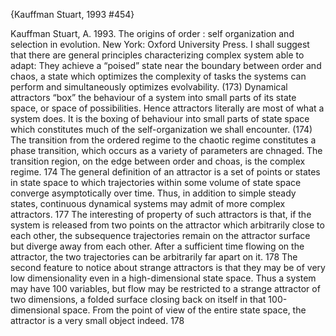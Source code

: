 ﻿{Kauffman Stuart, 1993 #454}

Kauffman Stuart, A. 1993. The origins of order : self organization and selection in evolution. New York: Oxford University Press.
I shall suggest that there are general principles characterizing complex system able to adapt: They achieve a “poised” state near the boundary between order and chaos, a state which optimizes the complexity of tasks the systems can perform and simultaneously optimizes evolvability. (173)
Dynamical attractors “box” the behaviour of a system into small parts of its state space, or space of possibilities. Hence attractors literally are most of what a system does. It is the boxing of behaviour into small parts of state space which constitutes much of the self-organization we shall encounter. (174)
The transition from the ordered regime to the chaotic regime constitutes a phase transition, which occurs as a variety of parameters are chnaged. The transition region, on the edge between order and choas, is the complex regime. 174
The general definition of an attractor is a set of points or states in state space to which trajectories within some volume of state space converge asymptotically over time. Thus, in addition to simple steady states, continuous dynamical systems may admit of more complex attractors. 177
The interesting of property of such attractors is that, if the system is released from two points on the attractor which arbitrarily close to each other, the subsequence trajectories remain on the attractor surface but diverge away from each other. After a sufficient time flowing on the attractor, the two trajectories can be arbitrarily far apart on it. 178
The second feature to notice about strange attractors is that they may be of very low dimensionality even in a high-dimensional state space. Thus a system may have 100 variables, but flow may be restricted to a strange attractor of two dimensions, a folded surface closing back on itself in that 100-dimensional space. From the point of view of the entire state space, the attractor is a very small object indeed. 178

